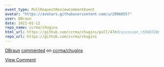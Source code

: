 ```yaml
---
event_type: PullRequestReviewCommentEvent
avatar: "https://avatars.githubusercontent.com/u/2096055?"
user: DBraun
date: 2021-01-12
repo_name: ccrma/chugins
html_url: https://github.com/ccrma/chugins/pull/47#discussion_r556072888
repo_url: https://github.com/ccrma/chugins
---
```


<a href='https://github.com/DBraun' target='_blank'>DBraun</a> <a href='https://github.com/ccrma/chugins/pull/47#discussion_r556072888' target='_blank'>commented</a> on <a href='https://github.com/ccrma/chugins' target='_blank'>ccrma/chugins</a>

<a href='https://github.com/ccrma/chugins/pull/47#discussion_r556072888' target='_blank'>View Comment</a>